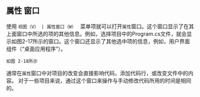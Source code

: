 ## 属性 窗口

使用 `视图（V） | 属性窗口（W） ` 菜单项就可以打开` 属性 `窗口。这个窗口显示了在其上面窗口中所选的项的其他信息。例如，选择项目中的Program.cs文件，就会显示如图2-17所示的窗口。这个窗口还显示了其他选中项的信息，例如，用户界面组件（“桌面应用程序”）。

``如图 2-18所示``



通常在` 属性 `窗口中对项目的改变会直接影响代码，添加代码行，或改变文件中的内容。
对于一些项目来说，通过这个窗口来操作与手动修改代码所用的时间是相同的。